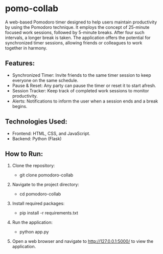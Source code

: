 # pomo-collab
A web-based Pomodoro timer designed to help users maintain productivity by using the Pomodoro technique. It employs the concept of 25-minute focused work sessions, followed by 5-minute breaks. After four such intervals, a longer break is taken. The application offers the potential for synchronized timer sessions, allowing friends or colleagues to work together in harmony.

## Features:
- Synchronized Timer: Invite friends to the same timer session to keep everyone on the same schedule.
- Pause & Reset: Any party can pause the timer or reset it to start afresh.
- Session Tracker: Keep track of completed work sessions to monitor productivity.
- Alerts: Notifications to inform the user when a session ends and a break begins.

## Technologies Used:
- Frontend: HTML, CSS, and JavaScript.
- Backend: Python (Flask)

## How to Run:
1. Clone the repository:
   - git clone pomodoro-collab

2. Navigate to the project directory:
   - cd pomodoro-collab

3. Install required packages:
   - pip install -r requirements.txt

4. Run the application:
   - python app.py

5. Open a web browser and navigate to http://127.0.0.1:5000/ to view the application.
